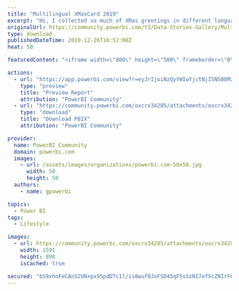```yaml
---
title: "Multilingual XMasCard 2019"
excerpt: "Hi, I collected so much of XMas greetings in different languages and I created a very simple BI application as unique online Christmas wishes card."
originalUrl: https://community.powerbi.com/t5/Data-Stories-Gallery/Multilingual-XMasCard-2019/m-p/884743
type: download
publishedDateTime: 2019-12-26T16:52:00Z
heat: 50

featuredContent: "<iframe width=\"800\" height=\"500\" frameborder=\"0\" src=\"https://app.powerbi.com/view?r=eyJrIjoiNzQyYWIwYjctNjI5NS00M2EyLWJjYWMtYWZlNDllNWVjMDI3IiwidCI6IjdjZjA0NzBlLWMzNzEtNGVjNy05NzgyLTA3NGE1NjNmODNkNSIsImMiOjZ9\"></iframe>"

actions:
  - url: "https://app.powerbi.com/view?r=eyJrIjoiNzQyYWIwYjctNjI5NS00M2EyLWJjYWMtYWZlNDllNWVjMDI3IiwidCI6IjdjZjA0NzBlLWMzNzEtNGVjNy05NzgyLTA3NGE1NjNmODNkNSIsImMiOjZ9"
    type: "preview"
    title: "Preview Report"
    attribution: "PowerBI Community"
  - url: "https://community.powerbi.com/oxcrx34285/attachments/oxcrx34285/DataStoriesGallery/3220/2/Xmas2019.pbix"
    type: "download"
    title: "Download PBIX"
    attribution: "PowerBI Community"

provider:
  name: PowerBI Community
  domain: powerbi.com
  images:
    - url: /assets/images/organizations/powerbi.com-50x50.jpg
      width: 50
      height: 50
  authors:
    - name: gpowerbi

topics:
  - Power BI
tags:
  - Lifestyle

images:
  - url: https://community.powerbi.com/oxcrx34285/attachments/oxcrx34285/DataStoriesGallery/3220/1/BI_xmas.JPG
    width: 1591
    height: 898
    isCached: true

secured: "bS9xhoFeCAnS2UN+px95pdDTc1l/is8wuf0JoFSD45qF5sSzNI7efVcZNIrF6FgIGJMQriMR1Osf4mJYtIX8SdDbhY8FJRMuCZgT28hO1GxiST4futFAtnIR8xAiVso28euIJVhZTg+EbcOsFUhIAX8gsx1+733tjEWX5SwvP4uUrg8bkwMDn6XxZr+0svtXORHjTadRtI1WfexrJMYybQGjqB9yLyEz3VoWenGYOrkimUeyLuhSl5ldGd+6huprN0v/u4Vte8rN//lH6JV3Y5j/NeO6IGHKRy9pE+wSu2yUSN8BLQTbjHeYCpz9hxoNDagFr06GmiqnqUieXOmFqSTJ+DzbYWNW09eB96Hswazvpg9tPTfegAH8OlVoDQhXtVSPSHFSXRdf7rXSB+ZxIw==;Ju2hbSkvKjBFUM5zEtDBIw=="
---
```


